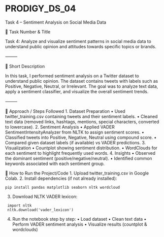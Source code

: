 # PRODIGY_DS_04
Task 4 – Sentiment Analysis on Social Media Data

📌 Task Number & Title

Task 4: Analyze and visualize sentiment patterns in social media data to understand public opinion and attitudes towards specific topics or brands.

⸻

📌 Short Description

In this task, I performed sentiment analysis on a Twitter dataset to understand public opinion. The dataset contains tweets with labels such as Positive, Negative, Neutral, or Irrelevant.
The goal was to analyze text data, apply a sentiment classifier, and visualize the overall sentiment trends.

⸻

📌 Approach / Steps Followed
	1.	Dataset Preparation
	•	Used twitter_training.csv containing tweets and their sentiment labels.
	•	Cleaned text data (removed links, hashtags, mentions, special characters, converted to lowercase).
	2.	Sentiment Analysis
	•	Applied VADER SentimentIntensityAnalyzer from NLTK to assign sentiment scores.
	•	Classified tweets into Positive, Negative, Neutral using compound score.
	•	Compared given dataset labels (if available) vs VADER predictions.
	3.	Visualization
	•	Countplot showing sentiment distribution.
	•	WordClouds for each sentiment to highlight frequently used words.
	4.	Insights
	•	Observed the dominant sentiment (positive/negative/neutral).
	•	Identified common keywords associated with each sentiment group.

 📌 How to Run the Project/Code
	1.	Upload twitter_training.csv in Google Colab.
	2.	Install dependencies (if not already installed):

    pip install pandas matplotlib seaborn nltk wordcloud

  3.	Download NLTK VADER lexicon:

     import nltk 
     nltk.download('vader_lexicon')

  4.	Run the notebook step by step:
	•	Load dataset
	•	Clean text data
	•	Perform VADER sentiment analysis
	•	Visualize results (countplot & wordclouds)



